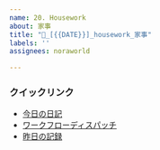 ```yaml
---
name: 20. Housework
about: 家事
title: "🧼_[{{DATE}}]_housework_家事"
labels: ''
assignees: noraworld

---
```


### クイックリンク
* [今日の日記]([{{MAIN_REPO_TODAY_URL}}])
* [ワークフローディスパッチ](https://github.com/noraworld/diary-templates-assistant/actions/workflows/housework.yml)
* [昨日の記録](https://github.com/noraworld/diary-templates/blob/main/templates/housework/[{{YESTERDAY_YEAR}}]/[{{YESTERDAY_MONTH}}]/[{{YESTERDAY_DATE}}]-.md)
